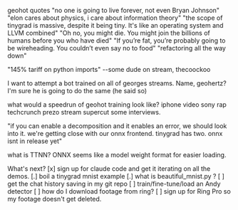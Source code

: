geohot quotes
"no one is going to live forever, not even Bryan Johnson"
"elon cares about physics, i care about information theory"
"the scope of tinygrad is massive, despite it being tiny. It's like an operating system and LLVM combined"
"Oh no, you might die. You might join the billions of humans before you who have died"
"If you’re fat, you’re probably going to be wireheading. You couldn’t even say no to food"
"refactoring all the way down"

"145% tariff on python imports" --some dude on stream, thecoockoo


I want to attempt a bot trained on all of georges streams. Name, geohertz?
I'm sure he is going to do the same (he said so)


what would a speedrun of geohot training look like?
iphone video
sony rap
techcrunch prezo
stream supercut
some interviews.


"if you can enable a decomposition and it enables an error, we should look into it. we're getting close with our onnx frontend. tinygrad has two. onnx isnt in release yet"

what is TTNN?
ONNX seems like a model weight format for easier loading.

What's next?
[x] sign up for claude code and get it iterating on all the demos.
[.] boil a tinygrad mnist example
[.] what is beautiful_mnist.py ?
[ ] get the chat history saving in my git repo
[ ] train/fine-tune/load an Andy detector
[ ] how do I download footage from ring?
[ ] sign up for Ring Pro so my footage doesn't get deleted.
